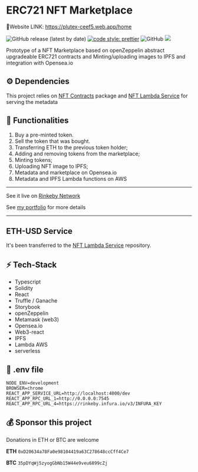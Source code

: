 # ERC721 NFT Marketplace 

🔗Website LINK: https://plutex-ceef5.web.app/home

![GitHub release (latest by date)](https://img.shields.io/github/v/release/silviopaganini/nft-market?style=round)
[![code style: prettier](https://img.shields.io/badge/code_style-prettier-ff69b4.svg?style=round)](https://github.com/prettier/prettier)
![GitHub](https://img.shields.io/github/license/silviopaganini/nft-market?style=round)
![](https://img.shields.io/badge/Typescript-💪-blue)


Prototype of a NFT Marketplace based on openZeppelin abstract upgradeable ERC721 contracts and Minting/uploading images to IPFS and integration with Opensea.io

## ⚙️ Dependencies

This project relies on [NFT Contracts](https://github.com/silviopaganini/nft-contracts) package and [NFT Lambda Service](https://github.com/silviopaganini/nft-market-service) for serving the metadata

## 🔬 Functionalities

1. Buy a pre-minted token.
2. Sell the token that was bought.
3. Transferring ETH to the previous token holder;
4. Adding and removing tokens from the marketplace;
5. Minting tokens;
6. Uploading NFT image to IPFS;
7. Metadata and marketplace on Opensea.io
8. Metadata and IPFS Lambda functions on AWS

<hr />

See it live on [Rinkeby Network](https://nft.s2paganini.com) 

See [my portfolio](https://s2paganini.com/case/ckm0zl44o0w1i0a54lryryi1d) for more details 

<hr />

## ETH-USD Service

It's been transferred to the [NFT Lambda Service](https://github.com/silviopaganini/nft-market-service) repository.

## ⚡️ Tech-Stack

- Typescript
- Solidity
- React
- Truffle / Ganache
- Storybook
- openZeppelin
- Metamask (web3)
- Opensea.io
- Web3-react
- IPFS
- Lambda AWS
- serverless

## 🔧 .env file 

```
NODE_ENV=development
BROWSER=chrome
REACT_APP_SERVICE_URL=http://localhost:4000/dev
REACT_APP_RPC_URL_1=http://0.0.0.0:7545
REACT_APP_RPC_URL_4=https://rinkeby.infura.io/v3/INFURA_KEY

```


## 💰 Sponsor this project

Donations in ETH or BTC are welcome 

**ETH** `0xD20634a78Fa0e98104419a63C278648ccCff4Ce7`

**BTC** `35pDYqWj5zyogGbNb15W44e9veu6899cZj`
